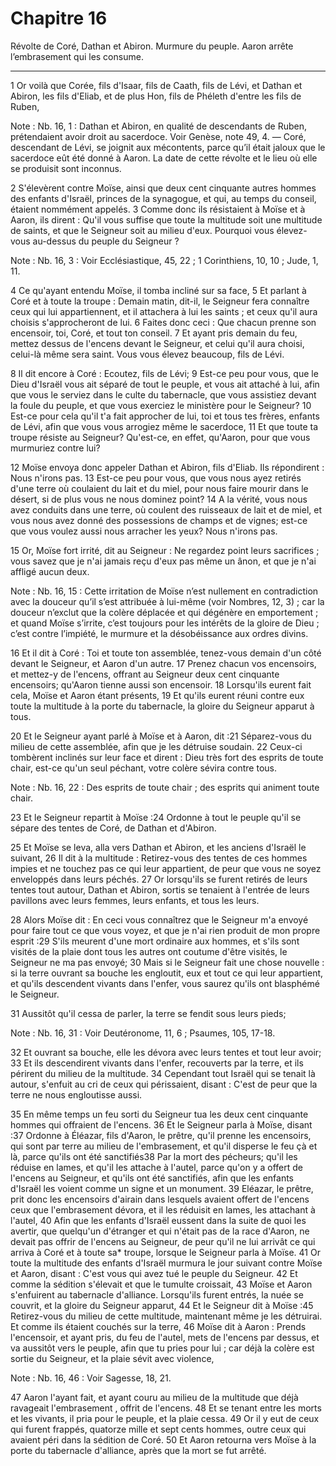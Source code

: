 # Chapitre 16

Révolte de Coré, Dathan et Abiron.
Murmure du peuple.
Aaron arrête l’embrasement qui les consume.

***

1 Or voilà que Corée, fils d'Isaar, fils de Caath, fils de Lévi, et Dathan et Abiron, les fils d'Eliab, et de plus Hon, fils de Phéleth d'entre les fils de Ruben,

<span class="bible-note">Note : </span> Nb. 16, 1 : Dathan et Abiron, en qualité de descendants de Ruben, prétendaient avoir droit au sacerdoce. Voir Genèse, note 49, 4. ― Coré, descendant de Lévi, se joignit aux mécontents, parce qu’il était jaloux que le sacerdoce eût été donné à Aaron. La date de cette révolte et le lieu où elle se produisit sont inconnus.

2 S'élevèrent contre Moïse, ainsi que deux cent cinquante autres hommes des enfants d'Israël, princes de la synagogue, et qui, au temps du conseil, étaient nommément appelés. 3 Comme donc ils résistaient à Moïse et à Aaron, ils dirent : Qu'il vous suffise que toute la multitude soit une multitude de saints, et que le Seigneur soit au milieu d'eux. Pourquoi vous élevez-vous au-dessus du peuple du Seigneur ?

<span class="bible-note">Note : </span> Nb. 16, 3 : Voir Ecclésiastique, 45, 22 ; 1 Corinthiens, 10, 10 ; Jude, 1, 11.


4 Ce qu'ayant entendu Moïse, il tomba incliné sur sa face, 5 Et parlant à Coré et à toute la troupe : Demain matin, dit-il, le Seigneur fera connaître ceux qui lui appartiennent, et il attachera à lui les saints ; et ceux qu'il aura choisis s'approcheront de lui. 6 Faites donc ceci : Que chacun prenne son encensoir, toi, Coré, et tout ton conseil. 7 Et ayant pris demain du feu, mettez dessus de l'encens devant le Seigneur, et celui qu'il aura choisi, celui-là même sera saint. Vous vous élevez beaucoup, fils de Lévi.


8 Il dit encore à Coré : Ecoutez, fils de Lévi; 9 Est-ce peu pour vous, que le Dieu d'Israël vous ait séparé de tout le peuple, et vous ait attaché à lui, afin que vous le serviez dans le culte du tabernacle, que vous assistiez devant la foule du peuple, et que vous exerciez le ministère pour le Seigneur? 10 Est-ce pour cela qu'il t'a fait approcher de lui, toi et tous tes frères, enfants de Lévi, afin que vous vous arrogiez même le sacerdoce, 11 Et que toute ta troupe résiste au Seigneur? Qu'est-ce, en effet, qu'Aaron, pour que vous murmuriez contre lui?


12 Moïse envoya donc appeler Dathan et Abiron, fils d'Eliab. Ils répondirent : Nous n'irons pas. 13 Est-ce peu pour vous, que vous nous ayez retirés d'une terre où coulaient du lait et du miel, pour nous faire mourir dans le désert, si de plus vous ne nous dominez point? 14 A la vérité, vous nous avez conduits dans une terre, où coulent des ruisseaux de lait et de miel, et vous nous avez donné des possessions de champs et de vignes; est-ce que vous voulez aussi nous arracher les yeux? Nous n'irons pas.


15 Or, Moïse fort irrité, dit au Seigneur : Ne regardez point leurs sacrifices ; vous savez que je n'ai jamais reçu d'eux pas même un ânon, et que je n'ai affligé aucun deux.

<span class="bible-note">Note : </span> Nb. 16, 15 : Cette irritation de Moïse n’est nullement en contradiction avec la douceur qu’il s’est attribuée à lui-même (voir Nombres, 12, 3) ; car la douceur n’exclut que la colère déplacée et qui dégénère en emportement ; et quand Moïse s’irrite, c’est toujours pour les intérêts de la gloire de Dieu ; c’est contre l’impiété, le murmure et la désobéissance aux ordres divins.


16 Et il dit à Coré : Toi et toute ton assemblée, tenez-vous demain d'un côté devant le Seigneur, et Aaron d'un autre. 17 Prenez chacun vos encensoirs, et mettez-y de l'encens, offrant au Seigneur deux cent cinquante encensoirs; qu'Aaron tienne aussi son encensoir. 18 Lorsqu'ils eurent fait cela, Moïse et Aaron étant présents, 19 Et qu'ils eurent réuni contre eux toute la multitude à la porte du tabernacle, la gloire du Seigneur apparut à tous.


20 Et le Seigneur ayant parlé à Moïse et à Aaron, dit :21 Séparez-vous du milieu de cette assemblée, afin que je les détruise soudain. 22 Ceux-ci tombèrent inclinés sur leur face et dirent : Dieu très fort des esprits de toute chair, est-ce qu'un seul péchant, votre colère sévira contre tous.

<span class="bible-note">Note : </span> Nb. 16, 22 : Des esprits de toute chair ; des esprits qui animent toute chair.

23 Et le Seigneur repartit à Moïse :24 Ordonne à tout le peuple qu'il se sépare des tentes de Coré, de Dathan et d'Abiron.


25 Et Moïse se leva, alla vers Dathan et Abiron, et les anciens d'Israël le suivant, 26 Il dit à la multitude : Retirez-vous des tentes de ces hommes impies et ne touchez pas ce qui leur appartient, de peur que vous ne soyez enveloppés dans leurs péchés. 27 Or lorsqu'ils se furent retirés de leurs tentes tout autour, Dathan et Abiron, sortis se tenaient à l'entrée de leurs pavillons avec leurs femmes, leurs enfants, et tous les leurs.


28 Alors Moïse dit : En ceci vous connaîtrez que le Seigneur m'a envoyé pour faire tout ce que vous voyez, et que je n'ai rien produit de mon propre esprit :29 S'ils meurent d'une mort ordinaire aux hommes, et s'ils sont visités de la plaie dont tous les autres ont coutume d'être visités, le Seigneur ne ma pas envoyé; 30 Mais si le Seigneur fait une chose nouvelle : si la terre ouvrant sa bouche les engloutit, eux et tout ce qui leur appartient, et qu'ils descendent vivants dans l'enfer, vous saurez qu'ils ont blasphémé le Seigneur.


31 Aussitôt qu'il cessa de parler, la terre se fendit sous leurs pieds;

<span class="bible-note">Note : </span> Nb. 16, 31 : Voir Deutéronome, 11, 6 ; Psaumes, 105, 17-18.

32 Et ouvrant sa bouche, elle les dévora avec leurs tentes et tout leur avoir; 33 Et ils descendirent vivants dans l'enfer, recouverts par la terre, et ils périrent du milieu de la multitude. 34 Cependant tout Israël qui se tenait là autour, s'enfuit au cri de ceux qui périssaient, disant : C'est de peur que la terre ne nous engloutisse aussi.


35 En même temps un feu sorti du Seigneur tua les deux cent cinquante hommes qui offraient de l'encens. 36 Et le Seigneur parla à Moïse, disant :37 Ordonne à Éléazar, fils d'Aaron, le prêtre, qu'il prenne les encensoirs, qui sont par terre au milieu de l'embrasement, et qu'il disperse le feu çà et là, parce qu'ils ont été sanctifiés38 Par la mort des pécheurs; qu'il les réduise en lames, et qu'il les attache à l'autel, parce qu'on y a offert de l'encens au Seigneur, et qu'ils ont été sanctifiés, afin que les enfants d'Israël les voient comme un signe et un monument. 39 Eléazar, le prêtre, prit donc les encensoirs d'airain dans lesquels avaient offert de l'encens ceux que l'embrasement dévora, et il les réduisit en lames, les attachant à l'autel, 40 Afin que les enfants d'Israël eussent dans la suite de quoi les avertir, que quelqu'un d'étranger et qui n'était pas de la race d'Aaron, ne devait pas offrir de l'encens au Seigneur, de peur qu'il ne lui arrivât ce qui arriva à Coré et à toute sa* troupe, lorsque le
Seigneur parla à Moïse. 41 Or toute la multitude des enfants d'Israël murmura le jour suivant contre Moïse et Aaron, disant : C'est vous qui avez tué le peuple du Seigneur. 42 Et comme la sédition s'élevait et que le tumulte croissait, 43 Moïse et Aaron s'enfuirent au tabernacle d'alliance. Lorsqu'ils furent entrés, la nuée se couvrit, et la gloire du Seigneur apparut, 44 Et le Seigneur dit à Moïse :45 Retirez-vous du milieu de cette multitude, maintenant même je les détruirai. Et comme ils étaient couchés sur la terre, 46 Moïse dit à Aaron : Prends l'encensoir, et ayant pris, du feu de l'autel, mets de l'encens par dessus, et va aussitôt vers le peuple, afin que tu pries pour lui ; car déjà la colère est sortie du Seigneur, et la plaie sévit avec violence,

<span class="bible-note">Note : </span> Nb. 16, 46 : Voir Sagesse, 18, 21.

47 Aaron l'ayant fait, et ayant couru au milieu de la multitude que déjà ravageait l'embrasement , offrit de l'encens. 48 Et se tenant entre les morts et les vivants, il pria pour le peuple, et la plaie cessa. 49 Or il y eut de ceux qui furent frappés, quatorze mille et sept cents hommes, outre ceux qui avaient péri dans la sédition de Coré. 50 Et Aaron retourna vers Moïse à la porte du tabernacle d'alliance, après que la mort se fut arrêté.

